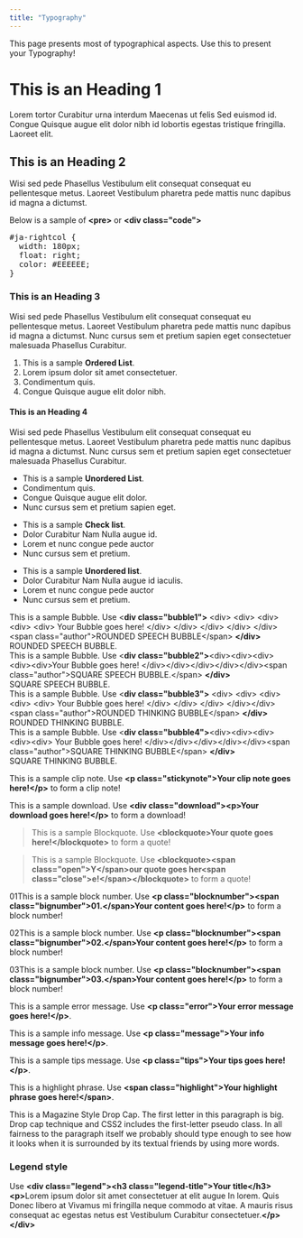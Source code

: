 ```yaml
---
title: "Typography"
---
```

<p>This page presents most of typographical aspects. Use this to present your&nbsp;Typography!</p>
<h1>This is an Heading 1</h1>
<p>Lorem tortor Curabitur urna interdum Maecenas ut felis Sed euismod id. Congue Quisque augue elit dolor nibh id lobortis egestas tristique fringilla. Laoreet elit.</p>
<h2>This is an Heading 2</h2>
<p>Wisi sed pede Phasellus Vestibulum elit consequat consequat eu pellentesque metus. Laoreet Vestibulum pharetra pede mattis nunc dapibus id magna a dictumst.</p>
<p>Below is a sample of <strong>&lt;pre&gt;</strong> or <strong>&lt;div class="code"&gt;</strong></p>
<pre>#ja-rightcol {<br />  width: 180px;<br />  float: right;<br />  color: #EEEEEE;<br />}</pre>
<h3>This is an Heading 3</h3>
<p>Wisi sed pede Phasellus Vestibulum elit consequat consequat eu pellentesque metus. Laoreet Vestibulum pharetra pede mattis nunc dapibus id magna a dictumst. Nunc cursus sem et pretium sapien eget consectetuer malesuada Phasellus Curabitur.</p>
<ol>
<li>This is a sample <strong>Ordered List</strong>.</li>
<li>Lorem ipsum dolor sit amet consectetuer.</li>
<li>Condimentum quis.</li>
<li>Congue Quisque augue elit dolor nibh.</li>
</ol>
<h4>This is an Heading 4</h4>
<p>Wisi sed pede Phasellus Vestibulum elit consequat consequat eu pellentesque metus. Laoreet Vestibulum pharetra pede mattis nunc dapibus id magna a dictumst. Nunc cursus sem et pretium sapien eget consectetuer malesuada Phasellus Curabitur.</p>
<ul>
<li>This is a sample <strong>Unordered List</strong>.</li>
<li>Condimentum quis.</li>
<li>Congue Quisque augue elit dolor.</li>
<li>Nunc cursus sem et pretium sapien eget.</li>
</ul>
<ul class="checklist">
<li>This is a sample <strong>Check list</strong>.</li>
<li>Dolor Curabitur Nam Nulla augue id.</li>
<li>Lorem et nunc congue pede auctor</li>
<li>Nunc cursus sem et pretium.</li>
</ul>
<ul class="arrow">
<li>This is a sample <strong>Unordered list</strong>.</li>
<li>Dolor Curabitur Nam Nulla augue id iaculis.</li>
<li>Lorem et nunc congue pede auctor</li>
<li>Nunc cursus sem et pretium.</li>
</ul>
<div class="bubble1">
<div>
<div>
<div>
<div>
<div>This is a sample Bubble. Use &lt;<strong>div class="bubble1"&gt;</strong> &lt;div&gt; &lt;div&gt; &lt;div&gt; &lt;div&gt; &lt;div&gt; Your Bubble goes here! &lt;/div&gt; &lt;/div&gt; &lt;/div&gt; &lt;/div&gt; &lt;/div&gt;&lt;span class="author"&gt;ROUNDED SPEECH BUBBLE&lt;/span&gt; <strong>&lt;/div&gt;</strong></div>
</div>
</div>
</div>
</div>
<span class="author">ROUNDED SPEECH BUBBLE.</span></div>
<div class="bubble2">
<div>
<div>
<div>
<div>
<div>This is a sample Bubble. Use &lt;<strong>div class="bubble2"&gt;</strong>&lt;div&gt;&lt;div&gt;&lt;div&gt; &lt;div&gt;&lt;div&gt;Your Bubble goes here! &lt;/div&gt;&lt;/div&gt;&lt;/div&gt;&lt;/div&gt;&lt;/div&gt;&lt;span class="author"&gt;SQUARE SPEECH BUBBLE.&lt;/span&gt; <strong>&lt;/div&gt;</strong></div>
</div>
</div>
</div>
</div>
<span class="author">SQUARE SPEECH BUBBLE</span>.</div>
<div class="bubble3">
<div>
<div>
<div>
<div>
<div>This is a sample Bubble. Use &lt;<strong>div class="bubble3"&gt;</strong> &lt;div&gt; &lt;div&gt; &lt;div&gt; &lt;div&gt; &lt;div&gt; Your Bubble goes here! &lt;/div&gt; &lt;/div&gt; &lt;/div&gt; &lt;/div&gt;&lt;/div&gt;&lt;span class="author"&gt;ROUNDED THINKING BUBBLE&lt;/span&gt; <strong>&lt;/div&gt;</strong></div>
</div>
</div>
</div>
</div>
<span class="author">ROUNDED THINKING BUBBLE</span>.</div>
<div class="bubble4">
<div>
<div>
<div>
<div>
<div>This is a sample Bubble. Use &lt;<strong>div class="bubble4"&gt;</strong>&lt;div&gt;&lt;div&gt;&lt;div&gt;&lt;div&gt;&lt;div&gt; Your Bubble goes here! &lt;/div&gt;&lt;/div&gt;&lt;/div&gt;&lt;/div&gt;&lt;/div&gt;&lt;span class="author"&gt;SQUARE THINKING BUBBLE&lt;/span&gt; <strong>&lt;/div&gt;</strong></div>
</div>
</div>
</div>
</div>
<span class="author">SQUARE THINKING BUBBLE</span>.</div>
<p class="stickynote">This is a sample clip note. Use <strong>&lt;p class="stickynote"&gt;Your clip note goes here!&lt;/p&gt;</strong> to form a clip note!</p>
<p class="download">This is a sample download. Use <strong>&lt;div class="download"&gt;&lt;p&gt;Your download goes here!&lt;/p&gt;</strong> to form a download!</p>
<blockquote><span class="open">T</span>his is a sample Blockquote. Use <strong>&lt;blockquote&gt;Your quote goes here!&lt;/blockquote&gt;</strong> to form a quote!</blockquote>
<blockquote><span class="open">T</span>his is a sample Blockquote. Use <strong>&lt;blockquote&gt;&lt;span class="open"&gt;Y&lt;/span&gt;our quote goes her&lt;span class="close"&gt;e!&lt;/span&gt;&lt;/blockquote&gt;</strong> to form a quote<span class="close">!</span></blockquote>
<p class="blocknumber"><span class="bignumber">01</span>This is a sample block number. Use <strong>&lt;p class="blocknumber"&gt;&lt;span class="bignumber"&gt;01.&lt;/span&gt;Your content goes here!&lt;/p&gt;</strong> to form a block number!</p>
<p class="blocknumber"><span class="bignumber">02</span>This is a sample block number. Use <strong>&lt;p class="blocknumber"&gt;&lt;span class="bignumber"&gt;02.&lt;/span&gt;Your content goes here!&lt;/p&gt;</strong> to form a block number!</p>
<p class="blocknumber"><span class="bignumber">03</span>This is a sample block number. Use <strong>&lt;p class="blocknumber"&gt;&lt;span class="bignumber"&gt;03.&lt;/span&gt;Your content goes here!&lt;/p&gt;</strong> to form a block number!</p>
<p class="error">This is a sample error message. Use <strong>&lt;p class="error"&gt;Your error message goes here!&lt;/p&gt;</strong>.</p>
<p class="message">This is a sample info message. Use <strong>&lt;p class="message"&gt;Your info message goes here!&lt;/p&gt;</strong>.</p>
<p class="tips">This is a sample tips message. Use <strong>&lt;p class="tips"&gt;Your tips goes here!&lt;/p&gt;</strong>.</p>
<p>This is a <span class="highlight">highlight phrase</span>. Use <strong>&lt;span class="highlight"&gt;Your highlight phrase goes here!&lt;/span&gt;</strong>.</p>
<p><span class="dropcap">T</span>his is a Magazine Style Drop Cap. The first letter in this paragraph is big. Drop cap technique and CSS2 includes the first-letter pseudo class. In all fairness to the paragraph itself we probably should type enough to see how it looks when it is surrounded by its textual friends by using more words.</p>
<div class="legend">
<h3 class="legend-title">Legend style</h3>
<p>Use <strong>&lt;div class="legend"&gt;&lt;h3 class="legend-title"&gt;Your title&lt;/h3&gt;&lt;p&gt;</strong>Lorem ipsum dolor sit amet consectetuer at elit augue In lorem. Quis Donec libero at Vivamus mi fringilla neque commodo at vitae. A mauris risus consequat ac egestas netus est Vestibulum Curabitur consectetuer.<strong>&lt;/p&gt;&lt;/div&gt;</strong></p>
</div>